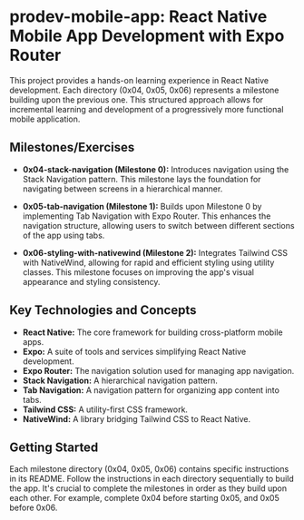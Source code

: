 # prodev-mobile-app: React Native Mobile App Development with Expo Router

This project provides a hands-on learning experience in React Native development. Each directory (0x04, 0x05, 0x06) represents a milestone building upon the previous one.  This structured approach allows for incremental learning and development of a progressively more functional mobile application.

## Milestones/Exercises


* **0x04-stack-navigation (Milestone 0):** Introduces navigation using the Stack Navigation pattern. This milestone lays the foundation for navigating between screens in a hierarchical manner.

* **0x05-tab-navigation (Milestone 1):** Builds upon Milestone 0 by implementing Tab Navigation with Expo Router.  This enhances the navigation structure, allowing users to switch between different sections of the app using tabs.

* **0x06-styling-with-nativewind (Milestone 2):** Integrates Tailwind CSS with NativeWind, allowing for rapid and efficient styling using utility classes. This milestone focuses on improving the app's visual appearance and styling consistency.


## Key Technologies and Concepts

* **React Native:** The core framework for building cross-platform mobile apps.
* **Expo:**  A suite of tools and services simplifying React Native development.
* **Expo Router:**  The navigation solution used for managing app navigation.
* **Stack Navigation:**  A hierarchical navigation pattern.
* **Tab Navigation:**  A navigation pattern for organizing app content into tabs.
* **Tailwind CSS:**  A utility-first CSS framework.
* **NativeWind:** A library bridging Tailwind CSS to React Native.


## Getting Started

Each milestone directory (0x04, 0x05, 0x06) contains specific instructions in its README.  Follow the instructions in each directory sequentially to build the app.  It's crucial to complete the milestones in order as they build upon each other. For example, complete 0x04 before starting 0x05, and 0x05 before 0x06.